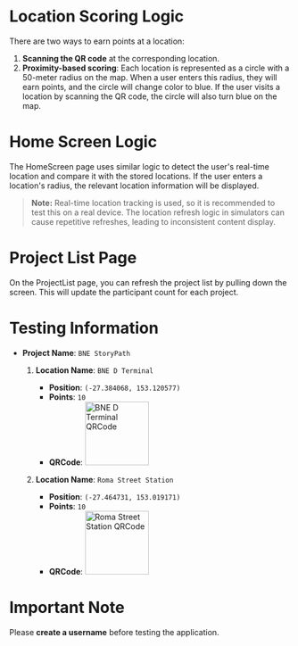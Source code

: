 # Location Scoring Logic

There are two ways to earn points at a location:
1. **Scanning the QR code** at the corresponding location.
2. **Proximity-based scoring**: Each location is represented as a circle with a 50-meter radius on the map. When a user enters this radius, they will earn points, and the circle will change color to blue. If the user visits a location by scanning the QR code, the circle will also turn blue on the map.

# Home Screen Logic

The HomeScreen page uses similar logic to detect the user's real-time location and compare it with the stored locations. If the user enters a location's radius, the relevant location information will be displayed. 

> **Note:** Real-time location tracking is used, so it is recommended to test this on a real device. The location refresh logic in simulators can cause repetitive refreshes, leading to inconsistent content display.

# Project List Page

On the ProjectList page, you can refresh the project list by pulling down the screen. This will update the participant count for each project.

# Testing Information

- **Project Name**: `BNE StoryPath`
    1. **Location Name**: `BNE D Terminal`
       - **Position**: `(-27.384068, 153.120577)`
       - **Points**: `10`
       - **QRCode**: <img width="114" alt="BNE D Terminal QRCode" src="https://github.com/user-attachments/assets/b0516a5f-1a5f-4418-9491-68f26e6b1fc6">

    2. **Location Name**: `Roma Street Station`
       - **Position**: `(-27.464731, 153.019171)`
       - **Points**: `10`
       - **QRCode**: <img width="114" alt="Roma Street Station QRCode" src="https://github.com/user-attachments/assets/0f94ff2b-a5ff-4ba4-b578-976b3719e18b">


# Important Note

Please **create a username** before testing the application.
